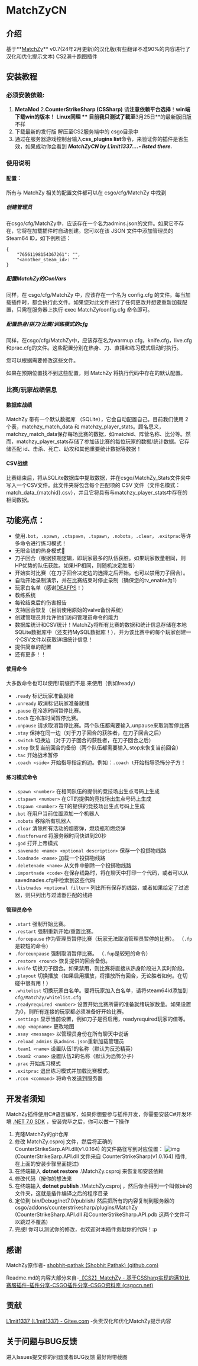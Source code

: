 # MatchZyCN

## 介绍
基于**[MatchZy](https://github.com/shobhit-pathak/MatchZy)** v0.7(24年2月更新)的汉化版(有些翻译不准90%的内容进行了汉化和优化提示文本)  CS2满十跑图插件




## 安装教程

### 必须**安装依赖**:

1. **MetaMod** 2.**CounterStrikeSharp (CSSharp)**  请**注意依赖平台选择**！**win端下载win的版本！** **Linux同理           ** 目前我只测试了截至**3月25日**的最新版旧版不祥
2. 下载最新的发行版 解压至CS2服务端中的 csgo目录中
3. 通过在服务器游戏控制台输入**css_plugins list**命令，来验证你的插件是否生效，如果成功你会看到 ***MatchZyCN by L1mit1337....- listed there.***

### 使用说明

#### 配置：

所有与 MatchZy 相关的配置文件都可以在 csgo/cfg/MatchZy 中找到

##### 创建管理员

在csgo/cfg/MatchZy中，应该存在一个名为admins.json的文件。如果它不存在，它将在加载插件时自动创建。您可以在该 JSON 文件中添加管理员的 Steam64 ID，如下例所述：

```
{
    "76561198154367261": "",
    "<another_steam_id>: ""
}
```

##### 配置MatchZy的ConVars

同样，在 csgo/cfg/MatchZy 中，应该存在一个名为 config.cfg 的文件。每当加载插件时，都会执行此文件。如果您对此文件进行了任何更改并想要重新加载配置，只需在服务器上执行 exec MatchZy/config.cfg 命令即可。

##### 配置热身/拼刀/比赛/训练模式的cfg

同样，在csgo/cfg/MatchZy中，应该存在名为warmup.cfg，knife.cfg，live.cfg和prac.cfg的文件。这些配置分别在热身、刀、直播和练习模式启动时执行。

您可以根据需要修改这些文件。

如果在预期位置找不到这些配置，则 MatchZy 将执行代码中存在的默认配置。

### 比赛/玩家战绩信息

#### 数据库战绩

MatchZy 带有一个默认数据库 （SQLite），它会自动配置自己。目前我们使用 2 个表，matchzy_match_data 和 matchzy_player_stats。顾名思义，matchzy_match_data保存每场比赛的数据，如matchid、阵营名称、比分等。然而，matchzy_player_stats存储了参加该比赛的每位玩家的数据/统计数据。它存储匹配 id、击杀、死亡、助攻和其他重要统计数据等数据！

#### CSV战绩

比赛结束后，将从SQLite数据库中提取数据，并在csgo/MatchZy_Stats文件夹中写入一个CSV文件。此文件夹将包含每个匹配项的 CSV 文件（文件名模式：match_data_{matchid}.csv），并且它将具有与matchzy_player_stats中存在的相同数据。

## **功能亮点：**

- 使用`.bot`，`.spawn`，`.ctspawn`，`.tspawn`，`.nobots`，`.clear`，`.exitprac`等许多命令进行练习模式！
- 无限金钱的热身模式🤑
- 刀子回合（根据预期逻辑，即玩家最多的队伍获胜。如果玩家数量相同，则HP优势的队伍获胜。如果HP相同，则随机决定胜者）
- 开始实时比赛（在刀子回合决定边的选择之后开始。也可以禁用刀子回合）。
- 自动开始录制演示，并在比赛结束时停止录制（确保您的tv_enable为1）
- 玩家白名单（感谢[DEAFPS](https://github.com/DEAFPS)！）
- 教练系统
- 每轮结束后的伤害报告
- 支持回合恢复（目前使用原始的valve备份系统）
- 创建管理员并允许他们访问管理员命令的能力
- 数据库统计和CSV统计！MatchZy将所有比赛的数据和统计信息存储在本地SQLite数据库中（还支持MySQL数据库！），并为该比赛中的每个玩家创建一个CSV文件以获取详细统计信息！
- 提供简单的配置
- 还有更多！！

#### 使用命令

大多数命令也可以使用!前缀而不是.来使用（例如!ready）

- `.ready` 标记玩家准备就绪
- `.unready` 取消标记玩家准备就绪
- `.pause` 在冷冻时间暂停比赛。
- `.tech` 在冷冻时间暂停比赛。
- `.unpause` 请求取消暂停比赛。两个队伍都需要输入.unpause来取消暂停比赛
- `.stay` 保持在同一边（对于刀子回合的获胜者，在刀子回合之后）
- `.switch` 切换边（对于刀子回合的获胜者，在刀子回合之后）
- `.stop` 恢复当前回合的备份（两个队伍都需要输入.stop来恢复当前回合）
- `.tac` 开始战术暂停
- `.coach <side>` 开始指导指定的边。例如：`.coach t`开始指导恐怖分子方！

#### 练习模式命令

- `.spawn <number>` 在相同队伍的提供的竞技场出生点号码上生成
- `.ctspawn <number>` 在CT的提供的竞技场出生点号码上生成
- `.tspawn <number>` 在T的提供的竞技场出生点号码上生成
- `.bot` 在用户当前位置添加一个机器人
- `.nobots` 移除所有机器人
- `.clear` 清除所有活动的烟雾弹，燃烧瓶和燃烧弹
- `.fastforward` 将服务器时间快进到20秒
- `.god` 打开上帝模式
- `.savenade <name> <optional description>` 保存一个投掷物线路
- `.loadnade <name>` 加载一个投掷物线路
- `.deletenade <name>` 从文件中删除一个投掷物线路
- `.importnade <code>` 在保存线路时，将在聊天中打印一个代码，或者可以从savednades.cfg中检索到这些代码
- `.listnades <optional filter>` 列出所有保存的线路，或者如果给定了过滤器，则只列出与过滤器匹配的线路

#### 管理员命令

- `.start` 强制开始比赛。
- `.restart` 强制重新开始/重置比赛。
- `.forcepause` 作为管理员暂停比赛（玩家无法取消管理员暂停的比赛）。 （`.fp`是较短的命令）
- `.forceunpause` 强制取消暂停比赛。 （`.fup`是较短的命令）
- `.restore <round>` 恢复提供的回合备份。
- `.knife` 切换刀子回合。如果禁用，则比赛将直接从热身阶段进入实时阶段。
- `.playout` 切换播放（如果启用播放，将播放所有回合，无论胜者如何。在切磋中很有用！）
- `.whitelist` 切换玩家白名单。要将玩家加入白名单，请将steam64id添加到`cfg/MatchZy/whitelist.cfg`
- `.readyrequired <number>` 设置开始比赛所需的准备就绪玩家数量。如果设置为0，则所有连接的玩家都必须准备好开始比赛。
- `.settings` 显示当前设置，例如刀子是否启用，readyrequired玩家的值等。
- `.map <mapname>` 更改地图
- `.asay <message>` 以管理员身份在所有聊天中说话
- `.reload_admins` 从`admins.json`重新加载管理员
- `.team1 <name>` 设置队伍1的名称（默认为反恐精英）
- `.team2 <name>` 设置队伍2的名称（默认为恐怖分子）
- `.prac` 开始练习模式
- `.exitprac` 退出练习模式并加载比赛模式。
- `.rcon <command>` 将命令发送到服务器

## 开发者须知

MatchZy插件使用C#语言编写，如果你想要参与插件开发，你需要安装C#开发环境 [.NET 7.0 SDK](https://dotnet.microsoft.com/en-us/download/dotnet/7.0) ，安装完毕之后，你可以做一下操作

1. 克隆MatchZy的git仓库
2. 修改 MatchZy.csproj 文件，然后将正确的 CounterStrikeSarp.API.dll(v1.0.164) 的文件路径写到对应位置：
   ![img](https://bbs.csgocn.net/upload/attach/202311/1_VE55G4BFEW8QA6J.png)(CounterStrikeSarp.API.dll 文件来自 CounterStrikeSharp(v1.0.164) 插件, 在上面的安装步骤里面提过)
3. 在终端输入 **dotnet restore** .\MatchZy.csproj 来恢复和安装依赖
4. 修改代码（按你的想法来
5. 在终端输入 **dotnet publish** .\MatchZy.csproj ，然后你会得到一个叫做bin的文件夹，这就是插件编译之后的程序目录
6. 定位到 bin/Debug/net7.0/publish/ 然后把所有的内容复制到服务器的 csgo/addons/counterstrikesharp/plugins/MatchZy (CounterStrikeSharp.API.dll 和CounterStrikeSharp.API.pdb 这两个文件可以跳过不覆盖)
7. 完成! 你可以测试你的修改，也欢迎对本插件贡献你的代码！:p

## 感谢

MatchZy原作者- [shobhit-pathak (Shobhit Pathak) (github.com)](https://github.com/shobhit-pathak)

Readme.md的内容大部分来自-[【CS2】MatchZy - 基于CSSharp实现的满10比赛服插件-插件分享-CSGO插件分享-CSGO资料库 (csgocn.net)](https://bbs.csgocn.net/thread-662.htm)

## 贡献

[L1mit1337 (L1mit1337) - Gitee.com](https://gitee.com/L1mit1337) -负责汉化和优化MatchZy提示内容

## 关于问题与BUG反馈

进入Issues提交你的问题或者BUG反馈 最好附带截图
